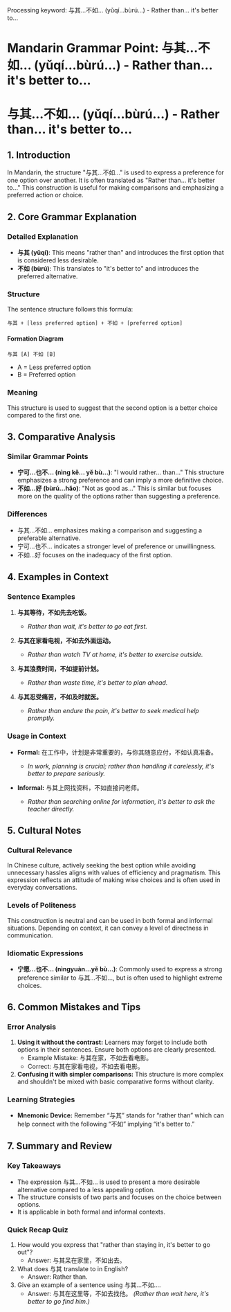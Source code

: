 Processing keyword: 与其...不如... (yǔqí...bùrú...) - Rather than... it's better to...
# Mandarin Grammar Point: 与其...不如... (yǔqí...bùrú...) - Rather than... it's better to...
# 与其...不如... (yǔqí...bùrú...) - Rather than... it's better to...
## 1. Introduction
In Mandarin, the structure "与其...不如..." is used to express a preference for one option over another. It is often translated as "Rather than... it's better to..." This construction is useful for making comparisons and emphasizing a preferred action or choice.
## 2. Core Grammar Explanation
### Detailed Explanation
- **与其 (yǔqí)**: This means "rather than" and introduces the first option that is considered less desirable.
- **不如 (bùrú)**: This translates to "it's better to" and introduces the preferred alternative.
### Structure
The sentence structure follows this formula:
```
与其 + [less preferred option] + 不如 + [preferred option]
```
#### Formation Diagram
```
与其 [A] 不如 [B]
```
- A = Less preferred option
- B = Preferred option
### Meaning
This structure is used to suggest that the second option is a better choice compared to the first one.
## 3. Comparative Analysis
### Similar Grammar Points
- **宁可...也不... (nìng kě... yě bù...)**: "I would rather... than..." This structure emphasizes a strong preference and can imply a more definitive choice.
- **不如...好 (bùrú...hǎo)**: "Not as good as..." This is similar but focuses more on the quality of the options rather than suggesting a preference.
### Differences
- 与其...不如... emphasizes making a comparison and suggesting a preferable alternative.
- 宁可...也不... indicates a stronger level of preference or unwillingness.
- 不如...好 focuses on the inadequacy of the first option.
## 4. Examples in Context
### Sentence Examples
1. **与其等待，不如先去吃饭。**
   - *Rather than wait, it's better to go eat first.*
   
2. **与其在家看电视，不如去外面运动。**
   - *Rather than watch TV at home, it's better to exercise outside.*
3. **与其浪费时间，不如提前计划。**
   - *Rather than waste time, it's better to plan ahead.*
4. **与其忍受痛苦，不如及时就医。**
   - *Rather than endure the pain, it's better to seek medical help promptly.*
### Usage in Context
- **Formal:** 在工作中，计划是非常重要的，与你其随意应付，不如认真准备。 
   - *In work, planning is crucial; rather than handling it carelessly, it's better to prepare seriously.*
  
- **Informal:** 与其上网找资料，不如直接问老师。 
   - *Rather than searching online for information, it's better to ask the teacher directly.*
## 5. Cultural Notes
### Cultural Relevance
In Chinese culture, actively seeking the best option while avoiding unnecessary hassles aligns with values of efficiency and pragmatism. This expression reflects an attitude of making wise choices and is often used in everyday conversations.
### Levels of Politeness
This construction is neutral and can be used in both formal and informal situations. Depending on context, it can convey a level of directness in communication.
### Idiomatic Expressions
- **宁愿...也不... (nìngyuàn...yě bù...)**: Commonly used to express a strong preference similar to 与其...不如..., but is often used to highlight extreme choices.
## 6. Common Mistakes and Tips
### Error Analysis
1. **Using it without the contrast:** Learners may forget to include both options in their sentences. Ensure both options are clearly presented.
   - Example Mistake: 与其在家，不如去看电影。
   - Correct: 与其在家看电视，不如去看电影。
2. **Confusing it with simpler comparisons:** This structure is more complex and shouldn't be mixed with basic comparative forms without clarity.
### Learning Strategies
- **Mnemonic Device:** Remember “与其” stands for “rather than” which can help connect with the following “不如” implying “it's better to.” 
## 7. Summary and Review
### Key Takeaways
- The expression 与其...不如... is used to present a more desirable alternative compared to a less appealing option.
- The structure consists of two parts and focuses on the choice between options.
- It is applicable in both formal and informal contexts.
### Quick Recap Quiz
1. How would you express that "rather than staying in, it's better to go out"? 
   - Answer: 与其呆在家里，不如出去。
2. What does 与其 translate to in English?
   - Answer: Rather than.
3. Give an example of a sentence using 与其...不如....
   - Answer: 与其在这里等，不如去找他。 *(Rather than wait here, it's better to go find him.)*
